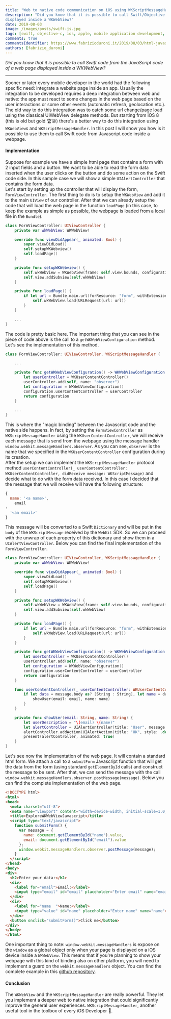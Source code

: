 ```yaml
---
title: "Web to native code communication on iOS using WKScriptMessageHandler"
description: "Did you know that it is possible to call Swift/Objective-C code from the JavaScript code of a web page
displayed inside a WKWebView?"
date: 2019-08-03
image: /images/posts/swift-js.jpg
tags: [swift, objective-c, ios, apple, mobile application development, javascript, web development]
comments: true
commentsIdentifier: https://www.fabrizioduroni.it/2019/08/03/html-javascript-to-native-communication-ios/
authors: [fabrizio_duroni]
---
```


*Did you know that it is possible to call Swift code from the JavaScript code of a web page displayed inside a
WKWebView?*

---

Sooner or later every mobile developer in the world had the following specific need: integrate a website page inside an
app. Usually the integration to be developed requires a deep integration between web and native: the app must react to
some changes in the web page based on the user interactions or some other events (automatic refresh, geolocation etc.).
The old way to do this integration was to catch some url change/page load using the classical UIWebView delegate
methods. But starting from iOS 8 (this is old but gold :trophy::stuck_out_tongue_winking_eye:) there's a better way to
do this integration using `WKWebView`s and `WKScriptMessageHandler`. In this post I will show you how is it possible to
use them to call Swift code from Javascript code inside a webpage.

#### Implementation

Suppose for example we have a simple html page that contains a form with 2 input fields and a button. We want to be able
to read the form data inserted when the user clicks on the button and do some action on the Swift code side. In this
sample case we will show a simple `UIAlertController` that contains the form data.  
Let's start by setting up the controller that will display the form, `FormViewController`. The first thing to do is to
setup the `WKWebView` and add it to the main `UIView` of our controller. After that we can already setup the code that
will load the web page in the function `loadPage` (in this case, to keep the example as simple as possible, the webpage
is loaded from a local file in the `Bundle`).

```swift
class FormViewController: UIViewController {
    private var wkWebView: WKWebView!

    override func viewDidAppear(_ animated: Bool) {
        super.viewDidLoad()
        self.setupWKWebview()
        self.loadPage()
    }

    private func setupWKWebview() {
        self.wkWebView = WKWebView(frame: self.view.bounds, configuration: self.getWKWebViewConfiguration())
        self.view.addSubview(self.wkWebView)
    }

    private func loadPage() {
        if let url = Bundle.main.url(forResource: "form", withExtension: "html") {
            self.wkWebView.load(URLRequest(url: url))
        }
    }

    ...
}
```

The code is pretty basic here. The important thing that you can see in the piece of code above is the call to
a `getWKWebViewConfiguration` method. Let's see the implementation of this method.

```swift
class FormViewController: UIViewController, WKScriptMessageHandler {

    ...

    private func getWKWebViewConfiguration() -> WKWebViewConfiguration {
        let userController = WKUserContentController()
        userController.add(self, name: "observer")
        let configuration = WKWebViewConfiguration()
        configuration.userContentController = userController
        return configuration
    }

    ...
}
```

This is where the "magic binding" between the Javascript code and the native side happens. In fact, by setting
the `FormViewController` as `WKScriptMessageHandler` using the `WKUserContentController`, we will receive each message
that is send from the webpage using the message handler `window.webkit.messageHandlers.observer`. As you can
see, `observer` is the name that we specified in the `WKUserContentController` configuration during its creation.  
After the setup we can implement the `WKScriptMessageHandler` protocol
method `userContentController(_ userContentController: WKUserContentController, didReceive message: WKScriptMessage)`
and decide what to do with the form data received. In this case I decided that the message that we will receive will
have the following structure:

```javascript
{
  name: '<a name>',
    email
:
  '<an email>'
}
```

This message will be converted to a Swift `Dictionary` and will be put in the `body` of the `WKScriptMessage` received
by the `WebKit` SDK. So we can proceed with the unwrap of each property of this dictionary and show them in
a `UIAlertViewController`. Below you can find the final implementation of the `FormViewController`.

```swift
class FormViewController: UIViewController, WKScriptMessageHandler {
    private var wkWebView: WKWebView!

    override func viewDidAppear(_ animated: Bool) {
        super.viewDidLoad()
        self.setupWKWebview()
        self.loadPage()
    }

    private func setupWKWebview() {
        self.wkWebView = WKWebView(frame: self.view.bounds, configuration: self.getWKWebViewConfiguration())
        self.view.addSubview(self.wkWebView)
    }

    private func loadPage() {
        if let url = Bundle.main.url(forResource: "form", withExtension: "html") {
            self.wkWebView.load(URLRequest(url: url))
        }
    }

    private func getWKWebViewConfiguration() -> WKWebViewConfiguration {
        let userController = WKUserContentController()
        userController.add(self, name: "observer")
        let configuration = WKWebViewConfiguration()
        configuration.userContentController = userController
        return configuration
    }

    func userContentController(_ userContentController: WKUserContentController, didReceive message: WKScriptMessage) {
        if let data = message.body as? [String : String], let name = data["name"], let email = data["email"] {
            showUser(email: email, name: name)
        }
    }

    private func showUser(email: String, name: String) {
        let userDescription = "\(email) \(name)"
        let alertController = UIAlertController(title: "User", message: userDescription, preferredStyle: .alert)
        alertController.addAction(UIAlertAction(title: "OK", style: .default))
        present(alertController, animated: true)
    }
}
```

Let's see now the implementation of the web page. It will contain a standard html form. We attach a call to
a `submitForm` Javascript function that will get the data from the form (using standard `getElementById` calls) and
construct the message to be sent. After that, we can send the message with the
call `window.webkit.messageHandlers.observer.postMessage(message)`. Below you can find the complete implementation of
the web page.

```html
<!DOCTYPE html>
<html>
<head>
  <meta charset="utf-8">
  <meta name="viewport" content="width=device-width, initial-scale=1.0, maximum-scale=1.0, user-scalable=no" />
  <title>ExploreWKWebViewJavascript</title>
  <script type="text/javascript">
    function submitForm() {
      var message = {
        name: document.getElementById("name").value,
        email: document.getElementById("email").value
      };
      window.webkit.messageHandlers.observer.postMessage(message);
    }
  </script>
</head>
<body>
<div>
  <h2>Enter your data:</h2>
  <div>
    <label for="email">Email:</label>
    <input type="email" id="email" placeholder="Enter email" name="email">
  </div>
  <div>
    <label for="name  ">Name:</label>
    <input type="value" id="name" placeholder="Enter name" name="name">
  </div>
  <button onclick="submitForm()">Click me</button>
</div>
</body>
</html>
```

One important thing to note: `window.webkit.messageHandlers` is expose on the `window` as a global object only when your
page is displayed on a iOS device inside a `WKWebView`. This means that if you're planning to show your webpage with
this kind of binding also on other platform, you will need to implement a guard on the `webkit.messageHandlers` object.
You can find the complete example in
this [github repository](https://github.com/chicio/Explore-WKScriptMessageHandler "WKScriptMessageHandler github repository").

#### Conclusion

The `WKWebView` and the `WKScriptMessageHandler` are really powerful. They let you implement a deeper web to native
integration that could significantly improve the general user experiences. `WKScriptMessageHandler`, another useful tool
in the toolbox of every iOS Developer :iphone:.
